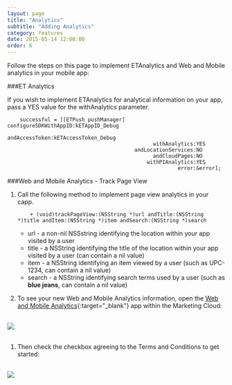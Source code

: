 ```yaml
---
layout: page
title: "Analytics"
subtitle: "Adding Analytics"
category: features
date: 2015-05-14 12:00:00
order: 6
---
```

Follow the steps on this page to implement ETAnalytics and Web and Mobile analytics in your mobile app:

###ET Analytics

If you wish to implement ETAnalytics for analytical information on your app, pass a YES value for the withAnalytics parameter.

~~~ 
    successful = [[ETPush pushManager] configureSDKWithAppID:kETAppID_Debug
                                              andAccessToken:kETAccessToken_Debug
                                               withAnalytics:YES
                                         andLocationServices:NO
                                               andCloudPages:NO
                                             withPIAnalytics:YES
                                                       error:&error];
~~~ 

###Web and Mobile Analytics - Track Page View

1.	Call the following method to implement page view analytics in your capp.

	~~~
		+ (void)trackPageView:(NSString *)url andTitle:(NSString *)title andItem:(NSString *)item andSearch:(NSString *)search
	~~~

	* url - a non-nil NSSstring identifying the location within your app visited by a user
	* title - a NSString identifying the title of the location within your app visited by a user (can contain a nil value)
	* item - a NSString identifying an item viewed by a user (such as UPC-1234, can contain a nil value)
	* search - a NSString identifying search terms used by a user (such as **blue jeans**, can contain a nil value)

1. 	To see your new Web and Mobile Analytics information, open the [Web and Mobile Analytics](http://www.exacttarget.com/products/customer-data-platform/web-mobile-analytics){:target="_blank"} app within the Marketing Cloud: 
<br/>
 <img class="img-responsive" src="{{ site.baseurl }}/assets/wama_menu.png" /><br/>
<br/>

1. 	Then check the checkbox agreeing to the Terms and Conditions to get started:
<br/>
 <img class="img-responsive" src="{{ site.baseurl }}/assets/wama_t_and_c.png" /><br/>
<br/>
